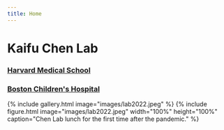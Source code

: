 ```yaml
---
title: Home
---
```

# Kaifu Chen Lab
### [Harvard Medical School](https://hms.harvard.edu)
### [Boston Children's Hospital](http://www.childrenshospital.org)

{%
  include gallery.html
  image="images/lab2022.jpeg"
%}
{%
  include figure.html
  image="images/lab2022.jpeg"
  width="100%"
  height="100%"
  caption="Chen Lab lunch for the first time after the pandemic."
%}

